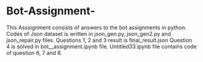 # Bot-Assignment-
This Asssignment consists of answers to the bot assignments in python.  
Codes of Json dataset is written in json_gen.py, json_gen2.py and json_repair.py files.
Questions 1, 2 and 3 result is final_result.json 
Question 4 is solved in bot__assignment.ipynb file.
Untitled33.ipynb file contains code of question 6, 7 and 8.
